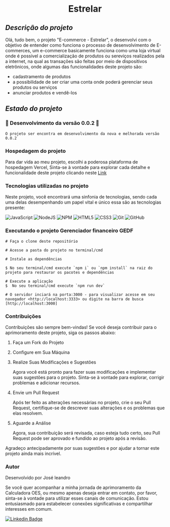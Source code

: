 
 # <h1 align="center">Estrelar</h1>

 ## *Descrição do projeto*

Olá, tudo bem, o projeto  "E-commerce - Estrelar", o desenvolvi com o objetivo de entender como funciona o processo de desenvolvimento de E-commerces, um e-commerce basicamente funciona como uma loja virtual onde é possível a comercialização  de produtos ou sereviços  realizados pela a internet, na qual as transações são feitas por meio de dispositivos eletrônicos, onde  algumas das funcionalidades deste projeto  são: 

+ cadastramento de produtos
+  a possibilidade de ser criar uma conta onde poderá gerenciar seus produtos ou serviços
+ anunciar produtos e vendê-los

## *Estado do projeto*

### :construction: Desenvolvimento da versão 0.0.2 :construction:
 
    O projeto ser encontra em desenvolvimento da nova e melhorada versão 0.0.2    

### Hospedagem do projeto

Para dar vida ao meu projeto, escolhi a poderosa plataforma de hospedagem Vercel, Sinta-se à vontade para explorar cada detalhe e funcionalidade deste projeto clicando neste [Link]()

### Tecnologias utilizadas no projeto

Neste projeto, você encontrará uma sinfonia de tecnologias, sendo cada uma delas desempenhando um papel vital e único essa são as tecnologias presente:

![JavaScript](https://img.shields.io/badge/javascript-%23323330.svg?style=for-the-badge&logo=javascript&logoColor=%23F7DF1E) ![NodeJS](https://img.shields.io/badge/node.js-6DA55F?style=for-the-badge&logo=node.js&logoColor=white)  ![NPM](https://img.shields.io/badge/NPM-%23CB3837.svg?style=for-the-badge&logo=npm&logoColor=white)  ![HTML5](https://img.shields.io/badge/html5-%23E34F26.svg?style=for-the-badge&logo=html5&logoColor=white)  ![CSS3](https://img.shields.io/badge/css3-%231572B6.svg?style=for-the-badge&logo=css3&logoColor=white)  ![Git](https://img.shields.io/badge/git-%23F05033.svg?style=for-the-badge&logo=git&logoColor=white) ![GitHub](https://img.shields.io/badge/github-%23121011.svg?style=for-the-badge&logo=github&logoColor=white) 

### Executando o projeto Gerenciador financeiro GEDF

    # Faça o clone deste repositório

    # Acesse a pasta do projeto no terminal/cmd

    # Instale as dependências
    
    $ No seu terminal/cmd execute `npm i` ou `npm install` na raiz do projeto para restaurar os pacotes e dependências

    # Execute a aplicação 
    $  No seu terminal/cmd execute `npm run dev` 

    # O servidor inciará na porta:3000 - para visualizar acesse em seu navegador <http://localhost:3333> ou digite na barra de busca [http://localhost:3000]

### Contribuições

 Contribuições são sempre bem-vindas! Se você deseja contribuir para o aprimoramento deste projeto, siga os passos abaixo:
 
  1. Faça um Fork do Projeto
 
  2. Configure em Sua Máquina
 
  3. Realize Suas Modificações e Sugestões
     
      Agora você está pronto para fazer suas modificações e implementar suas sugestões para o projeto. Sinta-se à vontade para explorar, corrigir problemas e adicionar recursos.
 
 4. Envie um Pull Request
 
      Após ter feito as alterações necessárias no projeto, crie o seu Pull Request, certifique-se de descrever suas alterações e os problemas que elas resolvem.
 
 5. Aguarde a Análise
 
      Agora, sua contribuição será revisada, caso esteja tudo certo, seu Pull Request pode ser aprovado e fundido ao projeto após a revisão.
 
 Agradeço antecipadamente por suas sugestões e por ajudar a tornar este projeto ainda mais incrível. 

 
### Autor

 <p>Desenvolvido por José leandro</p>

 <p>Se você quer acompanhar a minha jornada de aprimoramento da Calculadora OES, ou mesmo apenas deseja entrar em contato, por favor, sinta-se à vontade para utilizar esses canais de comunicação. Estou entusiasmado para estabelecer conexões significativas e compartilhar interesses em comum.</p>

 [![Linkedin Badge](https://img.shields.io/badge/-Leandro-blue?style=flat-square&logo=Linkedin&logoColor=white&link=https://www.linkedin.com/in/tgmarinho/)](https://www.linkedin.com/in/josé-leandro-do-nascimento/) 

 
